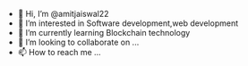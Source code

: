 - 👋 Hi, I’m @amitjaiswal22
- 👀 I’m interested in Software development,web development 
- 🌱 I’m currently learning Blockchain technology 
- 💞️ I’m looking to collaborate on ...
- 📫 How to reach me ...

<!---
amitjaiswal22/amitjaiswal22 is a ✨ special ✨ repository because its `README.md` (this file) appears on your GitHub profile.
You can click the Preview link to take a look at your changes.
--->
